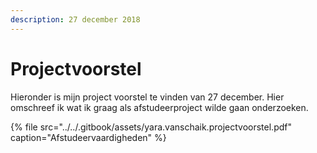 ```yaml
---
description: 27 december 2018
---
```


# Projectvoorstel

Hieronder is mijn project voorstel te vinden van 27 december. Hier omschreef ik wat ik graag als afstudeerproject wilde gaan onderzoeken.

{% file src="../../.gitbook/assets/yara.vanschaik.projectvoorstel.pdf" caption="Afstudeervaardigheden" %}

